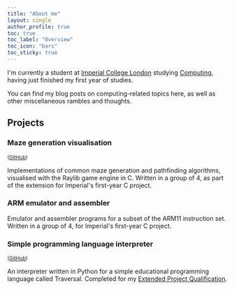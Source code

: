 ```yaml
---
title: "About me"
layout: single
author_profile: true
toc: true
toc_label: "Overview"
toc_icon: "bars"
toc_sticky: true
---
```


I'm currently a student at [Imperial College London](https://www.imperial.ac.uk/) studying [Computing](https://www.imperial.ac.uk/computing/), having just finished my first year of studies.

You can find my blog posts on computing-related topics here, as well as other miscellaneous rambles and thoughts.

## Projects
### Maze generation visualisation
<sup>([GitHub](https://github.com/ethanrange/c-maze-generation))</sup>

Implementations of common maze generation and pathfinding algorithms, visualised with the Raylib game engine in C. Written in a group of 4, as part of the extension for Imperial's first-year C project.

### ARM emulator and assembler
Emulator and assembler programs for a subset of the ARM11 instruction set. Written in a group of 4, for Imperial's first-year C project.

### Simple programming language interpreter
<sup>([GitHub](https://github.com/roccojiang/traversal-lang))</sup>

An interpreter written in Python for a simple educational programming language called Traversal. Completed for my [Extended Project Qualification](https://www.aqa.org.uk/subjects/projects/project-qualifications/EPQ-7993).

